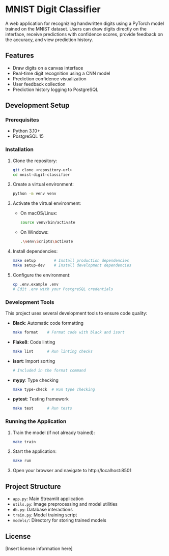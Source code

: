 # MNIST Digit Classifier

A web application for recognizing handwritten digits using a PyTorch model trained on the MNIST dataset. Users can draw digits directly on the interface, receive predictions with confidence scores, provide feedback on the accuracy, and view prediction history.

## Features

- Draw digits on a canvas interface
- Real-time digit recognition using a CNN model
- Prediction confidence visualization
- User feedback collection
- Prediction history logging to PostgreSQL

## Development Setup

### Prerequisites

- Python 3.10+
- PostgreSQL 15

### Installation

1. Clone the repository:
   ```bash
   git clone <repository-url>
   cd mnist-digit-classifier
   ```

2. Create a virtual environment:
   ```bash
   python -m venv venv
   ```

3. Activate the virtual environment:
   - On macOS/Linux:
     ```bash
     source venv/bin/activate
     ```
   - On Windows:
     ```bash
     .\venv\Scripts\activate
     ```

4. Install dependencies:
   ```bash
   make setup        # Install production dependencies
   make setup-dev    # Install development dependencies
   ```

5. Configure the environment:
   ```bash
   cp .env.example .env
   # Edit .env with your PostgreSQL credentials
   ```

### Development Tools

This project uses several development tools to ensure code quality:

- **Black**: Automatic code formatting 
  ```bash
  make format    # Format code with black and isort
  ```

- **Flake8**: Code linting
  ```bash
  make lint      # Run linting checks 
  ```

- **isort**: Import sorting
  ```bash
  # Included in the format command
  ```

- **mypy**: Type checking 
  ```bash
  make type-check  # Run type checking
  ```

- **pytest**: Testing framework
  ```bash
  make test      # Run tests
  ```

### Running the Application

1. Train the model (if not already trained):
   ```bash
   make train
   ```

2. Start the application:
   ```bash
   make run
   ```

3. Open your browser and navigate to http://localhost:8501

## Project Structure

- `app.py`: Main Streamlit application
- `utils.py`: Image preprocessing and model utilities
- `db.py`: Database interactions
- `train.py`: Model training script
- `models/`: Directory for storing trained models

## License

[Insert license information here]